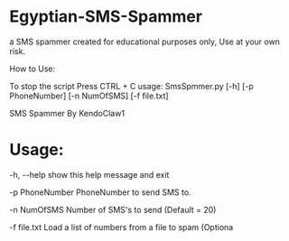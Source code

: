 # Egyptian-SMS-Spammer

a SMS spammer created for educational purposes only, Use at your own risk. 



How to Use:


To stop the script Press CTRL + C
usage: SmsSpmmer.py [-h] [-p PhoneNumber] [-n NumOfSMS] [-f file.txt]

SMS Spammer By KendoClaw1

# Usage:
-h, --help      show this help message and exit

-p PhoneNumber  PhoneNumber to send SMS to.

-n NumOfSMS     Number of SMS's to send (Default = 20)

-f file.txt     Load a list of numbers from a file to spam (Optiona
